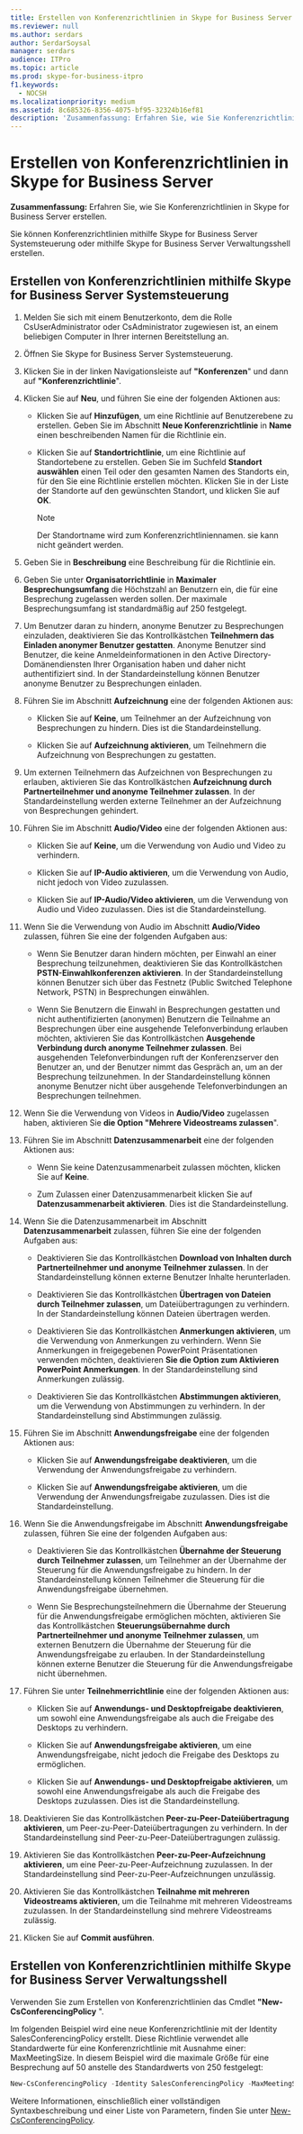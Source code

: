 ```yaml
---
title: Erstellen von Konferenzrichtlinien in Skype for Business Server
ms.reviewer: null
ms.author: serdars
author: SerdarSoysal
manager: serdars
audience: ITPro
ms.topic: article
ms.prod: skype-for-business-itpro
f1.keywords:
  - NOCSH
ms.localizationpriority: medium
ms.assetid: 8c685326-8356-4075-bf95-32324b16ef81
description: 'Zusammenfassung: Erfahren Sie, wie Sie Konferenzrichtlinien in Skype for Business Server erstellen.'
---
```


# <a name="create-conferencing-policies-in-skype-for-business-server"></a>Erstellen von Konferenzrichtlinien in Skype for Business Server
 
**Zusammenfassung:** Erfahren Sie, wie Sie Konferenzrichtlinien in Skype for Business Server erstellen.
  
Sie können Konferenzrichtlinien mithilfe Skype for Business Server Systemsteuerung oder mithilfe Skype for Business Server Verwaltungsshell erstellen.
  
## <a name="create-conferencing-policies-by-using-skype-for-business-server-control-panel"></a>Erstellen von Konferenzrichtlinien mithilfe Skype for Business Server Systemsteuerung

1. Melden Sie sich mit einem Benutzerkonto, dem die Rolle CsUserAdministrator oder CsAdministrator zugewiesen ist, an einem beliebigen Computer in Ihrer internen Bereitstellung an.
    
2. Öffnen Sie Skype for Business Server Systemsteuerung.
    
3. Klicken Sie in der linken Navigationsleiste auf **"Konferenzen**" und dann auf **"Konferenzrichtlinie**".
    
4. Klicken Sie auf **Neu**, und führen Sie eine der folgenden Aktionen aus:
    
   - Klicken Sie auf **Hinzufügen**, um eine Richtlinie auf Benutzerebene zu erstellen. Geben Sie im Abschnitt **Neue Konferenzrichtlinie** in **Name** einen beschreibenden Namen für die Richtlinie ein.
    
   - Klicken Sie auf **Standortrichtlinie**, um eine Richtlinie auf Standortebene zu erstellen. Geben Sie im Suchfeld **Standort auswählen** einen Teil oder den gesamten Namen des Standorts ein, für den Sie eine Richtlinie erstellen möchten. Klicken Sie in der Liste der Standorte auf den gewünschten Standort, und klicken Sie auf **OK**.
    
     > [!NOTE]
     > Der Standortname wird zum Konferenzrichtliniennamen. sie kann nicht geändert werden. 
  
5. Geben Sie in **Beschreibung** eine Beschreibung für die Richtlinie ein.
    
6. Geben Sie unter **Organisatorrichtlinie** in **Maximaler Besprechungsumfang** die Höchstzahl an Benutzern ein, die für eine Besprechung zugelassen werden sollen. Der maximale Besprechungsumfang ist standardmäßig auf 250 festgelegt.
    
7. Um Benutzer daran zu hindern, anonyme Benutzer zu Besprechungen einzuladen, deaktivieren Sie das Kontrollkästchen **Teilnehmern das Einladen anonymer Benutzer gestatten**. Anonyme Benutzer sind Benutzer, die keine Anmeldeinformationen in den Active Directory-Domänendiensten Ihrer Organisation haben und daher nicht authentifiziert sind. In der Standardeinstellung können Benutzer anonyme Benutzer zu Besprechungen einladen.
    
8. Führen Sie im Abschnitt **Aufzeichnung** eine der folgenden Aktionen aus:
    
   - Klicken Sie auf **Keine**, um Teilnehmer an der Aufzeichnung von Besprechungen zu hindern. Dies ist die Standardeinstellung.
    
   - Klicken Sie auf **Aufzeichnung aktivieren**, um Teilnehmern die Aufzeichnung von Besprechungen zu gestatten.
    
9. Um externen Teilnehmern das Aufzeichnen von Besprechungen zu erlauben, aktivieren Sie das Kontrollkästchen **Aufzeichnung durch Partnerteilnehmer und anonyme Teilnehmer zulassen**. In der Standardeinstellung werden externe Teilnehmer an der Aufzeichnung von Besprechungen gehindert.
    
10. Führen Sie im Abschnitt **Audio/Video** eine der folgenden Aktionen aus:
    
    - Klicken Sie auf **Keine**, um die Verwendung von Audio und Video zu verhindern.
    
    - Klicken Sie auf **IP-Audio aktivieren**, um die Verwendung von Audio, nicht jedoch von Video zuzulassen.
    
    - Klicken Sie auf **IP-Audio/Video aktivieren**, um die Verwendung von Audio und Video zuzulassen. Dies ist die Standardeinstellung.
    
11. Wenn Sie die Verwendung von Audio im Abschnitt **Audio/Video** zulassen, führen Sie eine der folgenden Aufgaben aus:
    
    - Wenn Sie Benutzer daran hindern möchten, per Einwahl an einer Besprechung teilzunehmen, deaktivieren Sie das Kontrollkästchen **PSTN-Einwahlkonferenzen aktivieren**. In der Standardeinstellung können Benutzer sich über das Festnetz (Public Switched Telephone Network, PSTN) in Besprechungen einwählen.
    
    - Wenn Sie Benutzern die Einwahl in Besprechungen gestatten und nicht authentifizierten (anonymen) Benutzern die Teilnahme an Besprechungen über eine ausgehende Telefonverbindung erlauben möchten, aktivieren Sie das Kontrollkästchen **Ausgehende Verbindung durch anonyme Teilnehmer zulassen**. Bei ausgehenden Telefonverbindungen ruft der Konferenzserver den Benutzer an, und der Benutzer nimmt das Gespräch an, um an der Besprechung teilzunehmen. In der Standardeinstellung können anonyme Benutzer nicht über ausgehende Telefonverbindungen an Besprechungen teilnehmen.
    
12. Wenn Sie die Verwendung von Videos in **Audio/Video** zugelassen haben, aktivieren Sie **die Option "Mehrere Videostreams zulassen**".
    
13. Führen Sie im Abschnitt **Datenzusammenarbeit** eine der folgenden Aktionen aus:
    
    - Wenn Sie keine Datenzusammenarbeit zulassen möchten, klicken Sie auf **Keine**.
    
    - Zum Zulassen einer Datenzusammenarbeit klicken Sie auf **Datenzusammenarbeit aktivieren**. Dies ist die Standardeinstellung.
    
14. Wenn Sie die Datenzusammenarbeit im Abschnitt **Datenzusammenarbeit** zulassen, führen Sie eine der folgenden Aufgaben aus:
    
    - Deaktivieren Sie das Kontrollkästchen **Download von Inhalten durch Partnerteilnehmer und anonyme Teilnehmer zulassen**. In der Standardeinstellung können externe Benutzer Inhalte herunterladen.
    
    - Deaktivieren Sie das Kontrollkästchen **Übertragen von Dateien durch Teilnehmer zulassen**, um Dateiübertragungen zu verhindern. In der Standardeinstellung können Dateien übertragen werden.
    
    - Deaktivieren Sie das Kontrollkästchen **Anmerkungen aktivieren**, um die Verwendung von Anmerkungen zu verhindern. Wenn Sie Anmerkungen in freigegebenen PowerPoint Präsentationen verwenden möchten, deaktivieren **Sie die Option zum Aktivieren PowerPoint Anmerkungen**. In der Standardeinstellung sind Anmerkungen zulässig.
    
    - Deaktivieren Sie das Kontrollkästchen **Abstimmungen aktivieren**, um die Verwendung von Abstimmungen zu verhindern. In der Standardeinstellung sind Abstimmungen zulässig.
    
15. Führen Sie im Abschnitt **Anwendungsfreigabe** eine der folgenden Aktionen aus:
    
    - Klicken Sie auf **Anwendungsfreigabe deaktivieren**, um die Verwendung der Anwendungsfreigabe zu verhindern.
    
    - Klicken Sie auf **Anwendungsfreigabe aktivieren**, um die Verwendung der Anwendungsfreigabe zuzulassen. Dies ist die Standardeinstellung.
    
16. Wenn Sie die Anwendungsfreigabe im Abschnitt **Anwendungsfreigabe** zulassen, führen Sie eine der folgenden Aufgaben aus:
    
    - Deaktivieren Sie das Kontrollkästchen **Übernahme der Steuerung durch Teilnehmer zulassen**, um Teilnehmer an der Übernahme der Steuerung für die Anwendungsfreigabe zu hindern. In der Standardeinstellung können Teilnehmer die Steuerung für die Anwendungsfreigabe übernehmen.
    
    - Wenn Sie Besprechungsteilnehmern die Übernahme der Steuerung für die Anwendungsfreigabe ermöglichen möchten, aktivieren Sie das Kontrollkästchen **Steuerungsübernahme durch Partnerteilnehmer und anonyme Teilnehmer zulassen**, um externen Benutzern die Übernahme der Steuerung für die Anwendungsfreigabe zu erlauben. In der Standardeinstellung können externe Benutzer die Steuerung für die Anwendungsfreigabe nicht übernehmen.
    
17. Führen Sie unter **Teilnehmerrichtlinie** eine der folgenden Aktionen aus:
    
    - Klicken Sie auf **Anwendungs- und Desktopfreigabe deaktivieren**, um sowohl eine Anwendungsfreigabe als auch die Freigabe des Desktops zu verhindern.
    
    - Klicken Sie auf **Anwendungsfreigabe aktivieren**, um eine Anwendungsfreigabe, nicht jedoch die Freigabe des Desktops zu ermöglichen.
    
    - Klicken Sie auf **Anwendungs- und Desktopfreigabe aktivieren**, um sowohl eine Anwendungsfreigabe als auch die Freigabe des Desktops zuzulassen. Dies ist die Standardeinstellung.
    
18. Deaktivieren Sie das Kontrollkästchen **Peer-zu-Peer-Dateiübertragung aktivieren**, um Peer-zu-Peer-Dateiübertragungen zu verhindern. In der Standardeinstellung sind Peer-zu-Peer-Dateiübertragungen zulässig.
    
19. Aktivieren Sie das Kontrollkästchen **Peer-zu-Peer-Aufzeichnung aktivieren**, um eine Peer-zu-Peer-Aufzeichnung zuzulassen. In der Standardeinstellung sind Peer-zu-Peer-Aufzeichnungen unzulässig.
    
20. Aktivieren Sie das Kontrollkästchen **Teilnahme mit mehreren Videostreams aktivieren**, um die Teilnahme mit mehreren Videostreams zuzulassen. In der Standardeinstellung sind mehrere Videostreams zulässig.
    
21. Klicken Sie auf **Commit ausführen**.
    
## <a name="create-conferencing-policies-by-using-skype-for-business-server-management-shell"></a>Erstellen von Konferenzrichtlinien mithilfe Skype for Business Server Verwaltungsshell

Verwenden Sie zum Erstellen von Konferenzrichtlinien das Cmdlet **"New-CsConferencingPolicy** ".
  
Im folgenden Beispiel wird eine neue Konferenzrichtlinie mit der Identity SalesConferencingPolicy erstellt. Diese Richtlinie verwendet alle Standardwerte für eine Konferenzrichtlinie mit Ausnahme einer: MaxMeetingSize. In diesem Beispiel wird die maximale Größe für eine Besprechung auf 50 anstelle des Standardwerts von 250 festgelegt:
  
```PowerShell
New-CsConferencingPolicy -Identity SalesConferencingPolicy -MaxMeetingSize 50
```

Weitere Informationen, einschließlich einer vollständigen Syntaxbeschreibung und einer Liste von Parametern, finden Sie unter [New-CsConferencingPolicy](/powershell/module/skype/new-csconferencingpolicy?view=skype-ps).
